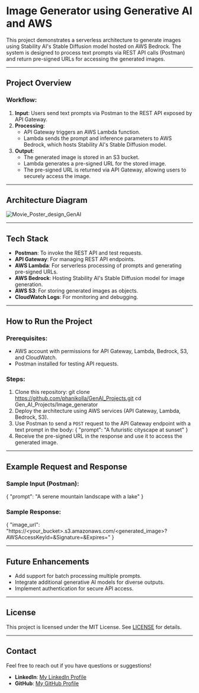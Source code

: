 # Image Generator using Generative AI and AWS

This project demonstrates a serverless architecture to generate images using Stability AI's Stable Diffusion model hosted on AWS Bedrock. The system is designed to process text prompts via REST API calls (Postman) and return pre-signed URLs for accessing the generated images.

---

## Project Overview

### Workflow:
1. **Input**: Users send text prompts via Postman to the REST API exposed by API Gateway.
2. **Processing**: 
   - API Gateway triggers an AWS Lambda function.
   - Lambda sends the prompt and inference parameters to AWS Bedrock, which hosts Stability AI's Stable Diffusion model.
3. **Output**:
   - The generated image is stored in an S3 bucket.
   - Lambda generates a pre-signed URL for the stored image.
   - The pre-signed URL is returned via API Gateway, allowing users to securely access the image.

---

## Architecture Diagram

![Movie_Poster_design_GenAI](https://github.com/user-attachments/assets/8c70cf1d-12d7-4d9b-b1f5-5166ae966dfc)


---

## Tech Stack

- **Postman**: To invoke the REST API and test requests.
- **API Gateway**: For managing REST API endpoints.
- **AWS Lambda**: For serverless processing of prompts and generating pre-signed URLs.
- **AWS Bedrock**: Hosting Stability AI's Stable Diffusion model for image generation.
- **AWS S3**: For storing generated images as objects.
- **CloudWatch Logs**: For monitoring and debugging.

---

## How to Run the Project

### Prerequisites:
- AWS account with permissions for API Gateway, Lambda, Bedrock, S3, and CloudWatch.
- Postman installed for testing API requests.

### Steps:
1. Clone this repository:
git clone https://github.com/phanikolla/GenAI_Projects.git
cd Gen_AI_Projects/Image_generator
2. Deploy the architecture using AWS services (API Gateway, Lambda, Bedrock, S3).
3. Use Postman to send a `POST` request to the API Gateway endpoint with a text prompt in the body:
{
"prompt": "A futuristic cityscape at sunset"
}
4. Receive the pre-signed URL in the response and use it to access the generated image.

---

## Example Request and Response

### Sample Input (Postman):
{
"prompt": "A serene mountain landscape with a lake"
}

### Sample Response:
{
"image_url": "https://<your_bucket>.s3.amazonaws.com/<generated_image>?AWSAccessKeyId=<key>&Signature=<signature>&Expires=<timestamp>"
}

---

## Future Enhancements

- Add support for batch processing multiple prompts.
- Integrate additional generative AI models for diverse outputs.
- Implement authentication for secure API access.

---

## License

This project is licensed under the MIT License. See [LICENSE](LICENSE) for details.

---

## Contact

Feel free to reach out if you have questions or suggestions!

- **LinkedIn**: [My LinkedIn Profile](https://www.linkedin.com/in/phanikumarkolla/)
- **GitHub**: [My GitHub Profile](https://github.com/phanikolla)
